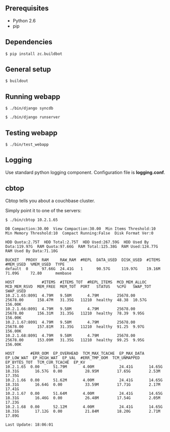 Prerequisites
-------------

* Python 2.6
* pip

Dependencies
------------

    $ pip install zc.buildbot


General setup
-------------

    $ buildout

Running webapp
--------------

    $ ./bin/django syncdb

    $ ./bin/django runserver

Testing webapp
--------------

    $ ./bin/test_webapp

Logging
-------

Use standard python logging component. Configuration file is **logging.conf**.

cbtop
-------

Cbtop tells you about a couchbase cluster.

Simply point it to one of the servers:

    $ ./bin/cbtop 10.2.1.65

    DB Compaction:30.00  View Compaction:30.00  Min Items Threshold:10  Min Memory Threshold:10  Compact Running:False  Disk Format Ver:0

    HDD Quota:2.75T  HDD Total:2.75T  HDD Used:267.59G  HDD Used By Data:119.97G  RAM Quota:97.66G  RAM Total:125.38G  RAM Used:124.77G  RAM Used By Data:71.10G

    BUCKET   PROXY  RAM     RAW_RAM  #REPL  DATA_USED  DISK_USED  #ITEMS  #MEM_USED  %MEM_USED  TYPE
    default  0      97.66G  24.41G   1      90.57G     119.97G    19.16M  71.09G     72.80      membase

    HOST            #ITEMS  #ITEMS_TOT  #REPL_ITEMS  MCD_MEM_ALLOC  MCD_MEM_RSVD  MEM_FREE  MEM_TOT  PORT   STATUS   %CPU   SWAP_TOT  SWAP_USED
    10.2.1.65:8091  4.79M   9.58M       4.79M        25678.00       25678.00      158.47M   31.35G   11210  healthy  48.38  10.57G    156.00K
    10.2.1.66:8091  4.79M   9.58M       4.79M        25678.00       25678.00      156.31M   31.35G   11210  healthy  78.39  9.95G     156.00K
    10.2.1.67:8091  4.79M   9.58M       4.79M        25678.00       25678.00      157.81M   31.35G   11210  healthy  91.25  9.97G     156.00K
    10.2.1.68:8091  4.79M   9.58M       4.79M        25678.00       25678.00      153.09M   31.35G   11210  healthy  99.25  9.95G     156.00K

    HOST       #ERR_OOM  EP_OVERHEAD  TCM_MAX_TCACHE  EP_MAX_DATA  EP_LOW_WAT  EP_HIGH_WAT  EP_VAL  #ERR_TMP_OOM  TCM_UNMAPPED  EP_BYTES_TOT  TCM_CUR_TCACHE  EP_KV
    10.2.1.65  0.00      51.79M       4.00M           24.41G       14.65G      18.31G       16.57G  0.00          28.95M        17.65G        2.53M           17.35G
    10.2.1.66  0.00      51.62M       4.00M           24.41G       14.65G      18.31G       16.64G  0.00          33.59M        17.71G        2.17M           17.41G
    10.2.1.67  0.00      51.64M       4.00M           24.41G       14.65G      18.31G       16.46G  0.00          26.48M        17.54G        2.05M           17.23G
    10.2.1.68  0.00      52.12M       4.00M           24.41G       14.65G      18.31G       17.12G  0.00          21.84M        18.20G        2.71M           17.89G

    Last Update: 18:06:01
